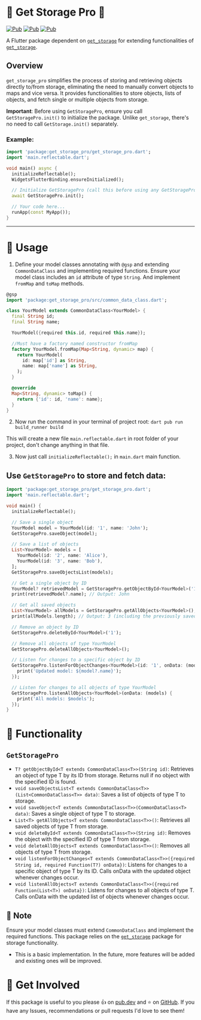 # 💾 Get Storage Pro 💾

[![Pub](https://img.shields.io/pub/v/get_storage_pro)](https://pub.dartlang.org/packages/get_storage_pro)
[![Pub](https://img.shields.io/github/stars/MicroProgramer/get_storage_pro)](https://github.com/MicroProgramer/get_storage_pro)
[![Pub](https://img.shields.io/github/last-commit/MicroProgramer/get_storage_pro)](https://github.com/MicroProgramer/get_storage_pro)



A Flutter package dependent on [`get_storage`](https://pub.dev/packages/get_storage) for extending functionalities of [`get_storage`](https://pub.dev/packages/get_storage).

## Overview

`get_storage_pro` simplifies the process of storing and retrieving objects directly to/from storage, eliminating the need to manually convert objects to maps and vice versa. It provides functionalities to store objects, lists of objects, and fetch single or multiple objects from storage.

**Important**: Before using `GetStoragePro`, ensure you call `GetStoragePro.init()` to initialize the package. Unlike `get_storage`, there's no need to call `GetStorage.init()` separately.


### Example:

```dart
import 'package:get_storage_pro/get_storage_pro.dart';
import 'main.reflectable.dart';

void main() async {
  initializeReflectable();
  WidgetsFlutterBinding.ensureInitialized();

  // Initialize GetStoragePro (call this before using any GetStoragePro functionality)
  await GetStoragePro.init();

  // Your code here...
  runApp(const MyApp());
}
```

---

# 🔨 Usage

1. Define your model classes annotating with `@gsp` and extending `CommonDataClass` and implementing required functions. Ensure your model class includes an `id` attribute of type `String`. And implement `fromMap` and `toMap` methods.

```dart
@gsp
import 'package:get_storage_pro/src/common_data_class.dart';

class YourModel extends CommonDataClass<YourModel> {
  final String id;
  final String name;

  YourModel({required this.id, required this.name});

  //Must have a factory named constructor fromMap
  factory YourModel.fromMap(Map<String, dynamic> map) {
    return YourModel(
      id: map['id'] as String,
      name: map['name'] as String,
    );
  }

  @override
  Map<String, dynamic> toMap() {
    return {'id': id, 'name': name};
  }
}
```

2. Now run the command in your terminal of project root: `dart pub run build_runner build`

This will create a new file `main.reflectable.dart` in root folder of your project, don't change anything in that file.

3. Now just call `initializeReflectable();` in `main.dart` main function.


## Use `GetStoragePro` to store and fetch data:

```dart
import 'package:get_storage_pro/get_storage_pro.dart';
import 'main.reflectable.dart';

void main() {
  initializeReflectable();

  // Save a single object
  YourModel model = YourModel(id: '1', name: 'John');
  GetStoragePro.saveObject(model);

  // Save a list of objects
  List<YourModel> models = [
    YourModel(id: '2', name: 'Alice'),
    YourModel(id: '3', name: 'Bob'),
  ];
  GetStoragePro.saveObjectsList(models);

  // Get a single object by ID
  YourModel? retrievedModel = GetStoragePro.getObjectById<YourModel>('1');
  print(retrievedModel?.name); // Output: John

  // Get all saved objects
  List<YourModel> allModels = GetStoragePro.getAllObjects<YourModel>();
  print(allModels.length); // Output: 3 (including the previously saved objects)

  // Remove an object by ID
  GetStoragePro.deleteById<YourModel>('1');

  // Remove all objects of type YourModel
  GetStoragePro.deleteAllObjects<YourModel>();

  // Listen for changes to a specific object by ID
  GetStoragePro.listenForObjectChanges<YourModel>(id: '1', onData: (model) {
    print('Updated model: ${model?.name}');
  });

  // Listen for changes to all objects of type YourModel
  GetStoragePro.listenAllObjects<YourModel>(onData: (models) {
    print('All models: $models');
  });
}
```

# 📢 Functionality
## `GetStoragePro`

* `T? getObjectById<T extends CommonDataClass<T>>(String id)`: Retrieves an object of type T by its ID from storage. Returns null if no object with the specified ID is found.
* `void saveObjectsList<T extends CommonDataClass<T>>(List<CommonDataClass<T>> data)`: Saves a list of objects of type T to storage.
* `void saveObject<T extends CommonDataClass<T>>(CommonDataClass<T> data)`: Saves a single object of type T to storage.
* `List<T> getAllObjects<T extends CommonDataClass<T>>()`: Retrieves all saved objects of type T from storage.
* `void deleteById<T extends CommonDataClass<T>>(String id)`: Removes the object with the specified ID of type T from storage.
* `void deleteAllObjects<T extends CommonDataClass<T>>()`: Removes all objects of type T from storage.
* `void listenForObjectChanges<T extends CommonDataClass<T>>({required String id, required Function(T?) onData})`: Listens for changes to a specific object of type T by its ID. Calls onData with the updated object whenever changes occur.
* `void listenAllObjects<T extends CommonDataClass<T>>({required Function(List<T>) onData})`: Listens for changes to all objects of type T. Calls onData with the updated list of objects whenever changes occur.


## 📓 Note
Ensure your model classes must extend `CommonDataClass` and implement the required functions.
This package relies on the [`get_storage`](https://pub.dev/packages/get_storage) package for storage functionality.

- This is a basic implementation. In the future, more features will be added and existing ones will be improved.

# 👋 Get Involved

If this package is useful to you please 👍 on [pub.dev](https://pub.dev/packages/get_storage_pro) and ⭐ on [GitHub](https://github.com/MicroProgramer/get_storage_pro). If you have any Issues, recommendations or pull requests I'd love to see them!